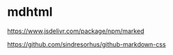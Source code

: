 # mdhtml

https://www.jsdelivr.com/package/npm/marked

https://github.com/sindresorhus/github-markdown-css
